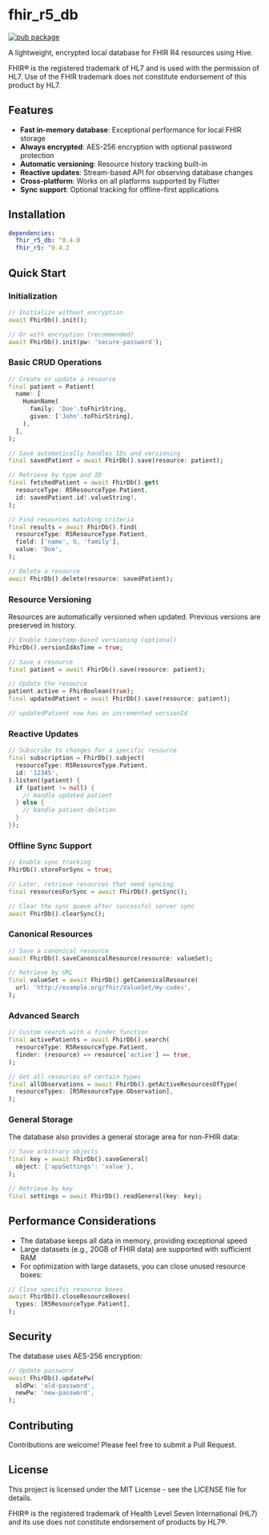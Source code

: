 # fhir_r5_db

[![pub package](https://img.shields.io/pub/v/fhir_r5_db.svg)](https://pub.dev/packages/fhir_r5_db)

A lightweight, encrypted local database for FHIR R4 resources using Hive.

FHIR® is the registered trademark of HL7 and is used with the permission of HL7. Use of the FHIR trademark does not constitute endorsement of this product by HL7.

## Features

- **Fast in-memory database**: Exceptional performance for local FHIR storage
- **Always encrypted**: AES-256 encryption with optional password protection
- **Automatic versioning**: Resource history tracking built-in
- **Reactive updates**: Stream-based API for observing database changes
- **Cross-platform**: Works on all platforms supported by Flutter
- **Sync support**: Optional tracking for offline-first applications

## Installation

```yaml
dependencies:
  fhir_r5_db: ^0.4.0
  fhir_r5: ^0.4.2
```

## Quick Start

### Initialization

```dart
// Initialize without encryption
await FhirDb().init();

// Or with encryption (recommended)
await FhirDb().init(pw: 'secure-password');
```

### Basic CRUD Operations

```dart
// Create or update a resource
final patient = Patient(
  name: [
    HumanName(
      family: 'Doe'.toFhirString,
      given: ['John'.toFhirString],
    ),
  ],
);

// Save automatically handles IDs and versioning
final savedPatient = await FhirDb().save(resource: patient);

// Retrieve by type and ID
final fetchedPatient = await FhirDb().get(
  resourceType: R5ResourceType.Patient,
  id: savedPatient.id!.valueString!,
);

// Find resources matching criteria
final results = await FhirDb().find(
  resourceType: R5ResourceType.Patient,
  field: ['name', 0, 'family'],
  value: 'Doe',
);

// Delete a resource
await FhirDb().delete(resource: savedPatient);
```

### Resource Versioning

Resources are automatically versioned when updated. Previous versions are preserved in history.

```dart
// Enable timestamp-based versioning (optional)
FhirDb().versionIdAsTime = true;

// Save a resource
final patient = await FhirDb().save(resource: patient);

// Update the resource
patient.active = FhirBoolean(true);
final updatedPatient = await FhirDb().save(resource: patient);

// updatedPatient now has an incremented versionId
```

### Reactive Updates

```dart
// Subscribe to changes for a specific resource
final subscription = FhirDb().subject(
  resourceType: R5ResourceType.Patient,
  id: '12345',
).listen((patient) {
  if (patient != null) {
    // Handle updated patient
  } else {
    // Handle patient deletion
  }
});
```

### Offline Sync Support

```dart
// Enable sync tracking
FhirDb().storeForSync = true;

// Later, retrieve resources that need syncing
final resourcesForSync = await FhirDb().getSync();

// Clear the sync queue after successful server sync
await FhirDb().clearSync();
```

### Canonical Resources

```dart
// Save a canonical resource
await FhirDb().saveCanonicalResource(resource: valueSet);

// Retrieve by URL
final valueSet = await FhirDb().getCanonicalResource(
  url: 'http://example.org/fhir/ValueSet/my-codes',
);
```

### Advanced Search

```dart
// Custom search with a finder function
final activePatients = await FhirDb().search(
  resourceType: R5ResourceType.Patient,
  finder: (resource) => resource['active'] == true,
);

// Get all resources of certain types
final allObservations = await FhirDb().getActiveResourcesOfType(
  resourceTypes: [R5ResourceType.Observation],
);
```

### General Storage

The database also provides a general storage area for non-FHIR data:

```dart
// Save arbitrary objects
final key = await FhirDb().saveGeneral(
  object: {'appSettings': 'value'},
);

// Retrieve by key
final settings = await FhirDb().readGeneral(key: key);
```

## Performance Considerations

- The database keeps all data in memory, providing exceptional speed
- Large datasets (e.g., 20GB of FHIR data) are supported with sufficient RAM
- For optimization with large datasets, you can close unused resource boxes:

```dart
// Close specific resource boxes
await FhirDb().closeResourceBoxes(
  types: [R5ResourceType.Patient],
);
```

## Security

The database uses AES-256 encryption:

```dart
// Update password
await FhirDb().updatePw(
  oldPw: 'old-password',
  newPw: 'new-password',
);
```

## Contributing

Contributions are welcome! Please feel free to submit a Pull Request.

## License

This project is licensed under the MIT License - see the LICENSE file for details.

FHIR® is the registered trademark of Health Level Seven International (HL7) and its use does not constitute endorsement of products by HL7®.